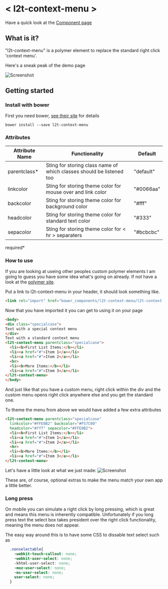 # < l2t-context-menu >
Have a quick look at the [Component page](http://link2twenty.github.io/l2t-context-menu)

## What is it?
"l2t-context-menu" is a polymer element to replace the standard right click 'context menu'.

Here's a sneak peak of the demo page

![Screenshot](https://media.giphy.com/media/3oEduNTdEfa03WUZPO/giphy.gif)

## Getting started

### Install with bower

First you need bower, [see their site](http://bower.io/) for details 

```
bower install --save l2t-context-menu
```

### Attributes

| Attribute Name | Functionality | Default |
|----------------|-------------|-------------|
| parentclass* | Sting for storing class name of which classes should be listened too | "default" |
| linkcolor | Sting for storing theme color for mouse over and link color | "#0066aa" |
| backcolor | Sting for storing theme color for background color | "#fff" |
| headcolor | Sting for storing theme color for standard text color | "#333" |
| sepacolor | Sting for storing theme color for < hr > separaters | "#bcbcbc" |

required*

### How to use

If you are looking at useing other peoples custom polymer elements I am going to guess you have some idea what's going on already. If not have a look at the [polymer site](http://polymer-project.org).

Put a link to l2t-context-menu in your header, it should look something like.
```html
<link rel="import" href="bower_components/l2t-context-menu/l2t-context-menu.html">
```

Now that you have imported it you can get to using it on your page
```html
<body>
<div class="specialcase">
Text with a special context menu
</div>
Text with a standard context menu
<l2t-context-menu parentclass="specialcase">
  <li><b>First List Items:</b></li>
  <li><a href="#">Item 1</a></li>
  <li><a href="#">Item 2</a></li>
  <hr>
  <li><b>More Items:</b></li>
  <li><a href="#">Item 3</a></li>
</l2t-context-menu>
</body>
```

And just like that you have a custom menu, right click within the div and the custom menu opens right click anywhere else and you get the standard one.

To theme the menu from above we would have added a few extra attributes

```html
<l2t-context-menu parentclass="specialcase" 
  linkcolor="#FFE0B2" backcolor="#F57C00" 
  headcolor="#fff" sepacolor="#FFE0B2">
  <li><b>First List Items:</b></li>
  <li><a href="#">Item 1</a></li>
  <li><a href="#">Item 2</a></li>
  <hr>
  <li><b>More Items:</b></li>
  <li><a href="#">Item 3</a></li>
</l2t-context-menu>
```
Let's have a little look at what we just made:
![Screenshot](https://media.giphy.com/media/3oEduLDQYvcl6cSM2Q/giphy.gif)

These are, of course, optional extras to make the menu match your own app a little better.

### Long press

On mobile you can simulate a right click by long pressing, which is great and means this menu is inherently compatible.
Unfortunately if you long press text the select box takes president over the right click functionality, meaning the menu does not appear.

The easy way around this is to have some CSS to dissable text select such as
```css
  .nonselectable{
    -webkit-touch-callout: none;
    -webkit-user-select: none;
    -khtml-user-select: none;
    -moz-user-select: none;
    -ms-user-select: none;
    user-select: none;
  }
```
